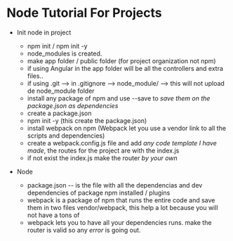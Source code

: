 # Node Tutorial For Projects

* Init node in project
    * npm init / npm init -y
    * node_modules is created.
    * make app folder / public folder (for project organization not npm)
    * if using Angular in the app folder will be all the controllers and extra files..
    * if using .git --> in .gitignore --> node_module/ --> this will not upload de node_module folder
    * install any package of npm and use --save to *save them on the package.json as dependencies*
    * create a package.json
    * npm init -y (this create the package.json)
    * install webpack on npm (Webpack let you use a vendor link to all the scripts and dependencies)
    * create a webpack.config.js file and add *any code template I have made*, the routes for the project are with the index.js
    * if not exist the index.js make the router *by your own*


* Node
    * package.json -- is the file with all the dependencias and dev dependencies of package npm installed / plugins
    * webpack is a package of npm that runs the entire code and save them in two files vendor/webpack, this help a lot because you will not have a tons of <scripts>
    * webpack lets you to have all your dependencies runs. make the router is valid so any *error* is going out. 